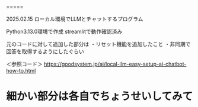=====

2025.02.15
ローカル環境でLLMとチャットするプログラム

Python3.13.0環境で作成
streamlitで動作確認済み

元のコードに対して追加した部分は
・リセット機能を追加したこと
・非同期で回答を取得するようにしたぐらい

＜参照コード＞
https://goodsystem.jp/ai/local-llm-easy-setup-ai-chatbot-how-to.html

細かい部分は各自でちょうせいしてみて
=====